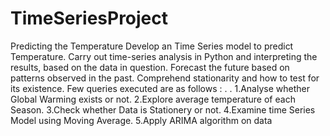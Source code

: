 # TimeSeriesProject
Predicting the Temperature 
Develop an Time Series model to predict Temperature. Carry out time-series analysis in Python and interpreting the results, based on the data in question. Forecast the future based on patterns observed in the past. Comprehend stationarity and how to test for its existence. Few queries executed are as follows :
.
.
1.Analyse whether Global Warming exists or not.
2.Explore average temperature of each Season.
3.Check whether Data is Stationery or not. 
4.Examine time Series Model using Moving Average. 
5.Apply ARIMA algorithm on data
